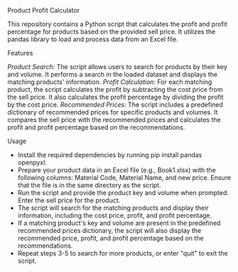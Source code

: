 Product Profit Calculator


This repository contains a Python script that calculates the profit and profit percentage for products based on the provided sell price. It utilizes the pandas library to load and process data from an Excel file.

Features


_Product Search:_ The script allows users to search for products by their key and volume. It performs a search in the loaded dataset and displays the matching products' information.
_Profit Calculation:_ For each matching product, the script calculates the profit by subtracting the cost price from the sell price. It also calculates the profit percentage by dividing the profit by the cost price.
_Recommended Prices:_ The script includes a predefined dictionary of recommended prices for specific products and volumes. It compares the sell price with the recommended prices and calculates the profit and profit percentage based on the recommendations.


Usage

* Install the required dependencies by running pip install pandas openpyxl.
* Prepare your product data in an Excel file (e.g., Book1.xlsx) with the following columns: Material Code, Material Name, and new price. Ensure that the file is in the same directory as the script.
* Run the script and provide the product key and volume when prompted. Enter the sell price for the product.
* The script will search for the matching products and display their information, including the cost price, profit, and profit percentage.
* If a matching product's key and volume are present in the predefined recommended prices dictionary, the script will also display the recommended price, profit, and profit percentage based on the recommendations.
* Repeat steps 3-5 to search for more products, or enter "quit" to exit the script.
